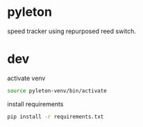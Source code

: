 # pyleton
speed tracker using repurposed reed switch.


# dev


activate venv
```bash
source pyleton-venv/bin/activate
```

install requirements
```bash
pip install -r requirements.txt
```

